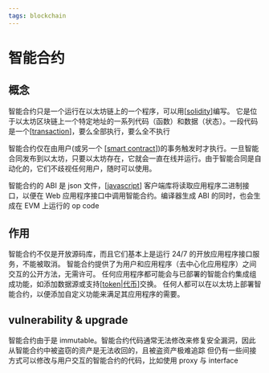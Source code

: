 ```yaml
---
tags: blockchain
---
```

# 智能合约

## 概念

智能合约只是一个运行在以太坊链上的一个程序，可以用[[solidity]]编写。 它是位于以太坊区块链上一个特定地址的一系列代码（函数）和数据（状态）。一段代码是一个[[transaction]]，要么全部执行，要么全不执行

智能合约仅在由用户(或另一个 [[smart contract]])的事务触发时才执行。一旦智能合同发布到以太坊，只要以太坊存在，它就会一直在线并运行。由于智能合同是自动化的，它们不歧视任何用户，随时可以使用。

智能合约的 ABI 是 json 文件，[[javascript]] 客户端库将读取应用程序二进制接口，以便在 Web 应用程序接口中调用智能合约。编译器生成 ABI 的同时，也会生成在 EVM 上运行的 op code

## 作用

智能合约不仅是开放源码库，而且它们基本上是运行 24/7 的开放应用程序接口服务，不能被取消。
智能合约提供了为用户和应用程序（去中心化应用程序）之间交互的公开方法，无需许可。
任何应用程序都可能会与已部署的智能合约集成组成功能，如添加数据源或支持[[token|代币]]交换。
任何人都可以在以太坊上部署智能合约，以便添加自定义功能来满足其应用程序的需要。

## vulnerability & upgrade

智能合约由于是 immutable。智能合约代码通常无法修改来修复安全漏洞，因此从智能合约中被盗窃的资产是无法收回的，且被盗资产极难追踪
但仍有一些间接方式可以修改与用户交互的智能合约的代码，比如使用 proxy 与 interface

[//begin]: # "Autogenerated link references for markdown compatibility"
[solidity]: solidity.md "solidity"
[transaction]: ../../database/transaction.md "transaction"
[smart contract]: <smart contract.md> "智能合约"
[javascript]: ../../javascript/javascript.md "javascript"
[token|代币]: token.md "token"
[//end]: # "Autogenerated link references"
